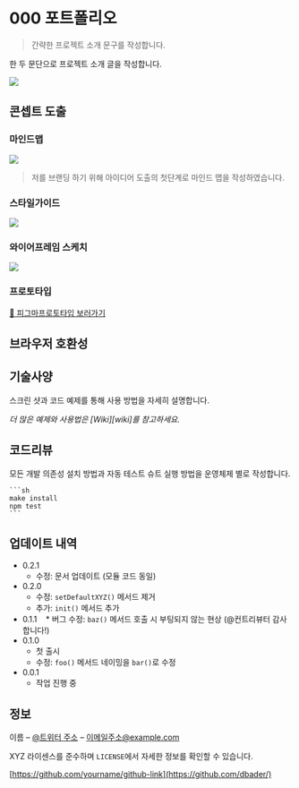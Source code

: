 # 000 포트폴리오

> 간략한 프로젝트 소개 문구를 작성합니다.

한 두 문단으로 프로젝트 소개 글을 작성합니다.

![](https://user-images.githubusercontent.com/59301948/281591392-d634bd0b-2c57-4965-a58b-6994fb0efbf3.png)

## 콘셉트 도출

### 마인드맵
![](https://user-images.githubusercontent.com/59301948/281593407-2ca3455a-ea71-467c-8b3b-0887a6e5ffc2.png)

> 저를 브랜딩 하기 위해 아이디어 도출의 첫단계로 마인드 맵을 작성하였습니다.
>

### 스타일가이드

![](https://user-images.githubusercontent.com/59301948/281596884-5c90f04b-5ac5-45cb-886c-70d2cc6a3150.png)


### 와이어프레임 스케치
![](https://user-images.githubusercontent.com/59301948/281593016-ce0278b0-15e6-4ccd-9a88-d933017dfc51.png)

### 프로토타입

[🔗 피그마프로토타입 보러가기](https://www.figma.com/proto/VhTH0qqvo7ZNbFcKXFI72p/%EB%AC%B8%EB%8B%A4%EC%97%B0?page-id=0%3A1&type=design&node-id=0-3&viewport=390%2C332%2C0.25&t=VUTLCT3OXtVuMjDu-1&scaling=min-zoom&mode=design)




## 브라우저 호환성



## 기술사양

스크린 샷과 코드 예제를 통해 사용 방법을 자세히 설명합니다.

_더 많은 예제와 사용법은 [Wiki][wiki]를 참고하세요._

## 코드리뷰

모든 개발 의존성 설치 방법과 자동 테스트 슈트 실행 방법을 운영체제 별로 작성합니다.

    ```sh
    make install
    npm test
    ```

## 업데이트 내역

- 0.2.1
  - 수정: 문서 업데이트 (모듈 코드 동일)
- 0.2.0
  - 수정: `setDefaultXYZ()` 메서드 제거
  - 추가: `init()` 메서드 추가
- 0.1.1
     \* 버그 수정: `baz()` 메서드 호출 시 부팅되지 않는 현상 (@컨트리뷰터 감사합니다!)
- 0.1.0
  - 첫 출시
  - 수정: `foo()` 메서드 네이밍을 `bar()`로 수정
- 0.0.1
  - 작업 진행 중

## 정보

이름 – [@트위터 주소](https://twitter.com/dbader_org) – 이메일주소@example.com

XYZ 라이센스를 준수하며 `LICENSE`에서 자세한 정보를 확인할 수 있습니다.

[https://github.com/yourname/github-link](https://github.com/dbader/)